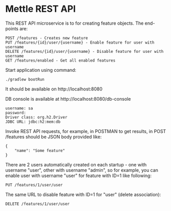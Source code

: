 # Mettle REST API

This REST API microservice is to for creating feature objects. The end-points are:
```
POST /features - Creates new feature
PUT /features/{id}/user/{username} - Enable feature for user with username
DELETE /features/{id}/user/{username} - Disable feature for user with username
GET /features/enabled - Get all enabled features
```

Start application using command:
```
./gradlew bootRun
```

It should be available on http://localhost:8080

DB console is available at http://localhost:8080/db-console
```
username: sa
password:
Driver class: org.h2.Driver
JDBC URL: jdbc:h2:mem:db
```

Invoke REST API requests, for example, in POSTMAN to get results, in POST /features should be JSON body provided like:

```
{
    "name": "Some feature"
}
```

There are 2 users automatically created on each startup - one with username "user", other with username "admin", so for example, you can enable user with username "user" for feature with ID=1 like following:
```
PUT /features/1/user/user
```

The same URL to disable feature with ID=1 for "user" (delete association):
```
DELETE /features/1/user/user
```